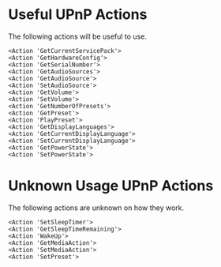 # Useful UPnP Actions

The following actions will be useful to use.

```
<Action 'GetCurrentServicePack'>
<Action 'GetHardwareConfig'>
<Action 'GetSerialNumber'>
<Action 'GetAudioSources'>
<Action 'GetAudioSource'>
<Action 'SetAudioSource'>
<Action 'GetVolume'>
<Action 'SetVolume'>
<Action 'GetNumberOfPresets'>
<Action 'GetPreset'>
<Action 'PlayPreset'>
<Action 'GetDisplayLanguages'>
<Action 'GetCurrentDisplayLanguage'>
<Action 'SetCurrentDisplayLanguage'>
<Action 'GetPowerState'>
<Action 'SetPowerState'>
```

# Unknown Usage UPnP Actions

The following actions are unknown on how they work.

```
<Action 'SetSleepTimer'>
<Action 'GetSleepTimeRemaining'>
<Action 'WakeUp'>
<Action 'GetMediaAction'>
<Action 'SetMediaAction'>
<Action 'SetPreset'>
```
